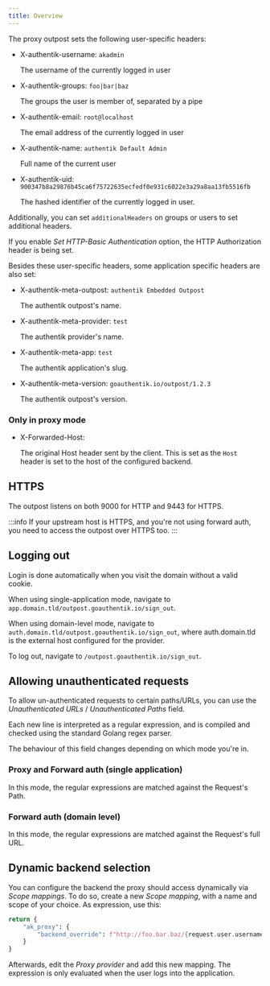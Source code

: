 ```yaml
---
title: Overview
---
```


The proxy outpost sets the following user-specific headers:

- X-authentik-username: `akadmin`

    The username of the currently logged in user

- X-authentik-groups: `foo|bar|baz`

    The groups the user is member of, separated by a pipe

- X-authentik-email: `root@localhost`

    The email address of the currently logged in user

- X-authentik-name: `authentik Default Admin`

    Full name of the current user

- X-authentik-uid: `900347b8a29876b45ca6f75722635ecfedf0e931c6022e3a29a8aa13fb5516fb`

    The hashed identifier of the currently logged in user.

Additionally, you can set `additionalHeaders` on groups or users to set additional headers.

If you enable *Set HTTP-Basic Authentication* option, the HTTP Authorization header is being set.

Besides these user-specific headers, some application specific headers are also set:

- X-authentik-meta-outpost: `authentik Embedded Outpost`

    The authentik outpost's name.

- X-authentik-meta-provider: `test`

    The authentik provider's name.

- X-authentik-meta-app: `test`

    The authentik application's slug.

- X-authentik-meta-version: `goauthentik.io/outpost/1.2.3`

    The authentik outpost's version.

### Only in proxy mode

- X-Forwarded-Host:

    The original Host header sent by the client. This is set as the `Host` header is set to the host of the configured backend.

## HTTPS

The outpost listens on both 9000 for HTTP and 9443 for HTTPS.

:::info
If your upstream host is HTTPS, and you're not using forward auth, you need to access the outpost over HTTPS too.
:::

## Logging out

Login is done automatically when you visit the domain without a valid cookie.

When using single-application mode, navigate to `app.domain.tld/outpost.goauthentik.io/sign_out`.

When using domain-level mode, navigate to `auth.domain.tld/outpost.goauthentik.io/sign_out`, where auth.domain.tld is the external host configured for the provider.

To log out, navigate to `/outpost.goauthentik.io/sign_out`.

## Allowing unauthenticated requests

To allow un-authenticated requests to certain paths/URLs, you can use the *Unauthenticated URLs* / *Unauthenticated Paths* field.

Each new line is interpreted as a regular expression, and is compiled and checked using the standard Golang regex parser.

The behaviour of this field changes depending on which mode you're in.

### Proxy and Forward auth (single application)

In this mode, the regular expressions are matched against the Request's Path.

### Forward auth (domain level)

In this mode, the regular expressions are matched against the Request's full URL.

## Dynamic backend selection

You can configure the backend the proxy should access dynamically via *Scope mappings*. To do so, create a new *Scope mapping*, with a name and scope of your choice. As expression, use this:

```python
return {
    "ak_proxy": {
        "backend_override": f"http://foo.bar.baz/{request.user.username}"
    }
}
```

Afterwards, edit the *Proxy provider* and add this new mapping. The expression is only evaluated when the user logs into the application.
